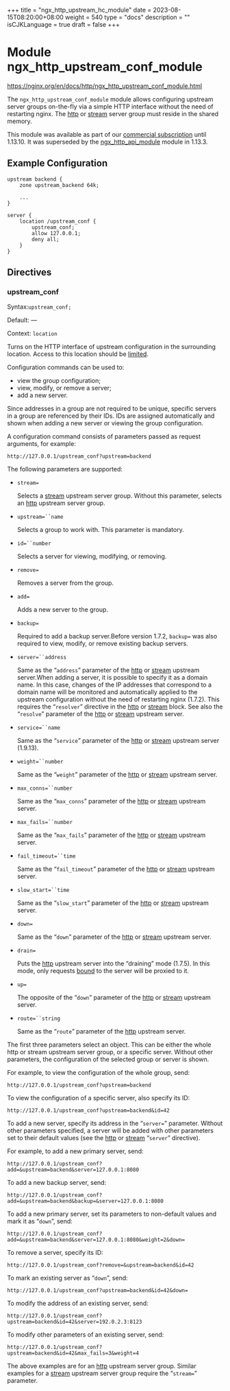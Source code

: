 +++
title = "ngx_http_upstream_hc_module"
date = 2023-08-15T08:20:00+08:00
weight = 540
type = "docs"
description = ""
isCJKLanguage = true
draft = false
+++

# Module ngx_http_upstream_conf_module

https://nginx.org/en/docs/http/ngx_http_upstream_conf_module.html



The `ngx_http_upstream_conf_module` module allows configuring upstream server groups on-the-fly via a simple HTTP interface without the need of restarting nginx. The [http](https://nginx.org/en/docs/http/ngx_http_upstream_module.html#zone) or [stream](https://nginx.org/en/docs/stream/ngx_stream_upstream_module.html#zone) server group must reside in the shared memory.

This module was available as part of our [commercial subscription](http://nginx.com/products/) until 1.13.10. It was superseded by the [ngx_http_api_module](../ngx_http_api_module) module in 1.13.3.





## Example Configuration



```
upstream backend {
    zone upstream_backend 64k;

    ...
}

server {
    location /upstream_conf {
        upstream_conf;
        allow 127.0.0.1;
        deny all;
    }
}
```





## Directives



### upstream_conf

  Syntax:`upstream_conf;`

  Default: —

  Context: `location`


Turns on the HTTP interface of upstream configuration in the surrounding location. Access to this location should be [limited](https://nginx.org/en/docs/http/ngx_http_core_module.html#satisfy).

Configuration commands can be used to:

- view the group configuration;
- view, modify, or remove a server;
- add a new server.



Since addresses in a group are not required to be unique, specific servers in a group are referenced by their IDs. IDs are assigned automatically and shown when adding a new server or viewing the group configuration.



A configuration command consists of parameters passed as request arguments, for example:

```
http://127.0.0.1/upstream_conf?upstream=backend
```



The following parameters are supported:

- `stream=`

  Selects a [stream](https://nginx.org/en/docs/stream/ngx_stream_upstream_module.html) upstream server group. Without this parameter, selects an [http](https://nginx.org/en/docs/http/ngx_http_upstream_module.html) upstream server group.

- `upstream=``name`

  Selects a group to work with. This parameter is mandatory.

- `id=``number`

  Selects a server for viewing, modifying, or removing.

- `remove=`

  Removes a server from the group.

- `add=`

  Adds a new server to the group.

- `backup=`

  Required to add a backup server.Before version 1.7.2, `backup=` was also required to view, modify, or remove existing backup servers.

- `server=``address`

  Same as the “`address`” parameter of the [http](https://nginx.org/en/docs/http/ngx_http_upstream_module.html#server) or [stream](https://nginx.org/en/docs/stream/ngx_stream_upstream_module.html#server) upstream server.When adding a server, it is possible to specify it as a domain name. In this case, changes of the IP addresses that correspond to a domain name will be monitored and automatically applied to the upstream configuration without the need of restarting nginx (1.7.2). This requires the “`resolver`” directive in the [http](https://nginx.org/en/docs/http/ngx_http_core_module.html#resolver) or [stream](https://nginx.org/en/docs/stream/ngx_stream_core_module.html#resolver) block. See also the “`resolve`” parameter of the [http](https://nginx.org/en/docs/http/ngx_http_upstream_module.html#resolve) or [stream](https://nginx.org/en/docs/stream/ngx_stream_upstream_module.html#resolve) upstream server.

- `service=``name`

  Same as the “`service`” parameter of the [http](https://nginx.org/en/docs/http/ngx_http_upstream_module.html#service) or [stream](https://nginx.org/en/docs/stream/ngx_stream_upstream_module.html#service) upstream server (1.9.13).

- `weight=``number`

  Same as the “`weight`” parameter of the [http](https://nginx.org/en/docs/http/ngx_http_upstream_module.html#weight) or [stream](https://nginx.org/en/docs/stream/ngx_stream_upstream_module.html#weight) upstream server.

- `max_conns=``number`

  Same as the “`max_conns`” parameter of the [http](https://nginx.org/en/docs/http/ngx_http_upstream_module.html#max_conns) or [stream](https://nginx.org/en/docs/stream/ngx_stream_upstream_module.html#max_conns) upstream server.

- `max_fails=``number`

  Same as the “`max_fails`” parameter of the [http](https://nginx.org/en/docs/http/ngx_http_upstream_module.html#max_fails) or [stream](https://nginx.org/en/docs/stream/ngx_stream_upstream_module.html#max_fails) upstream server.

- `fail_timeout=``time`

  Same as the “`fail_timeout`” parameter of the [http](https://nginx.org/en/docs/http/ngx_http_upstream_module.html#fail_timeout) or [stream](https://nginx.org/en/docs/stream/ngx_stream_upstream_module.html#fail_timeout) upstream server.

- `slow_start=``time`

  Same as the “`slow_start`” parameter of the [http](https://nginx.org/en/docs/http/ngx_http_upstream_module.html#slow_start) or [stream](https://nginx.org/en/docs/stream/ngx_stream_upstream_module.html#slow_start) upstream server.

- `down=`

  Same as the “`down`” parameter of the [http](https://nginx.org/en/docs/http/ngx_http_upstream_module.html#down) or [stream](https://nginx.org/en/docs/stream/ngx_stream_upstream_module.html#down) upstream server.

- `drain=`

  Puts the [http](https://nginx.org/en/docs/http/ngx_http_upstream_module.html) upstream server into the “draining” mode (1.7.5). In this mode, only requests [bound](https://nginx.org/en/docs/http/ngx_http_upstream_module.html#sticky) to the server will be proxied to it.

- `up=`

  The opposite of the “`down`” parameter of the [http](https://nginx.org/en/docs/http/ngx_http_upstream_module.html#down) or [stream](https://nginx.org/en/docs/stream/ngx_stream_upstream_module.html#down) upstream server.

- `route=``string`

  Same as the “`route`” parameter of the [http](https://nginx.org/en/docs/http/ngx_http_upstream_module.html#route) upstream server.

The first three parameters select an object. This can be either the whole http or stream upstream server group, or a specific server. Without other parameters, the configuration of the selected group or server is shown.

For example, to view the configuration of the whole group, send:

```
http://127.0.0.1/upstream_conf?upstream=backend
```

To view the configuration of a specific server, also specify its ID:

```
http://127.0.0.1/upstream_conf?upstream=backend&id=42
```



To add a new server, specify its address in the “`server=`” parameter. Without other parameters specified, a server will be added with other parameters set to their default values (see the [http](https://nginx.org/en/docs/http/ngx_http_upstream_module.html#server) or [stream](https://nginx.org/en/docs/stream/ngx_stream_upstream_module.html#server) “`server`” directive).

For example, to add a new primary server, send:

```
http://127.0.0.1/upstream_conf?add=&upstream=backend&server=127.0.0.1:8080
```

To add a new backup server, send:

```
http://127.0.0.1/upstream_conf?add=&upstream=backend&backup=&server=127.0.0.1:8080
```

To add a new primary server, set its parameters to non-default values and mark it as “`down`”, send:

```
http://127.0.0.1/upstream_conf?add=&upstream=backend&server=127.0.0.1:8080&weight=2&down=
```

To remove a server, specify its ID:

```
http://127.0.0.1/upstream_conf?remove=&upstream=backend&id=42
```

To mark an existing server as “`down`”, send:

```
http://127.0.0.1/upstream_conf?upstream=backend&id=42&down=
```

To modify the address of an existing server, send:

```
http://127.0.0.1/upstream_conf?upstream=backend&id=42&server=192.0.2.3:8123
```

To modify other parameters of an existing server, send:

```
http://127.0.0.1/upstream_conf?upstream=backend&id=42&max_fails=3&weight=4
```

The above examples are for an [http](https://nginx.org/en/docs/http/ngx_http_upstream_module.html) upstream server group. Similar examples for a [stream](https://nginx.org/en/docs/stream/ngx_stream_upstream_module.html) upstream server group require the “`stream=`” parameter.